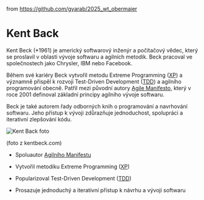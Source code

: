 from <https://github.com/gyarab/2025_wt_obermaier>

# Kent Back

Kent Beck (*1961) je americký softwarový inženýr a počítačový vědec, který se proslavil v oblasti vývoje softwaru a agilních metodik. Beck pracoval ve společnostech jako Chrysler, IBM nebo Facebook.

Během své kariéry Beck vytvořil metodu Extreme Programming ([XP](https://en.wikipedia.org/wiki/Extreme_programming)) a významně přispěl k rozvoji Test-Driven Development ([TDD](https://en.wikipedia.org/wiki/Test-driven_development)) a agilního programování obecně. Patřil mezi původní autory [Agile Manifesto](https://en.wikipedia.org/wiki/Agile_software_development#The_Agile_Manifesto), který v roce 2001 definoval základní principy agilního vývoje softwaru.

Beck je také autorem řady odborných knih o programování a navrhování softwaru. Jeho přístup k vývoji zdůrazňuje jednoduchost, spolupráci a iterativní zlepšování kódu.


![Kent Back foto](https://kentbeck.com/images/kent-1.webp)

(foto z kentbeck.com)

- Spoluautor [Agilního Manifestu](https://en.wikipedia.org/wiki/Agile_software_development#The_Agile_Manifesto)

- Vytvořil metodiku Extreme Programming ([XP](https://en.wikipedia.org/wiki/Extreme_programming))

- Popularizoval Test-Driven Development ([TDD](https://en.wikipedia.org/wiki/Test-driven_development))


- Prosazuje jednoduchý a iterativní přístup k návrhu a vývoji softwaru
